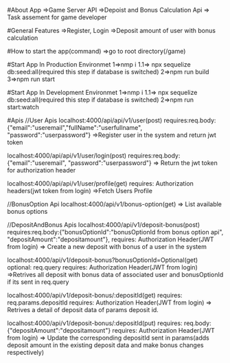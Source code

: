#About App
=>Game Server API
=>Depoist and Bonus Calculation Api
=> Task assement for game developer

#General Features
=>Register, Login
=>Deposit amount of user with bonus calculation

#How to start the app(command)
=>go to root directory(/game)

#Start App In Production Environmet
1=>nmp i
1.1=> npx sequelize db:seed:all(required this step if database is switched)
2=>npm run build
3=>npm run start

#Start App In Development Environmet
1=>nmp i
1.1=> npx sequelize db:seed:all(required this step if database is switched)
2=>npm run start:watch

#Apis
//User Apis
localhost:4000/api/api/v1/user(post)
requires:req.body:{"email":"useremail","fullName":"userfullname", "password":"userpassword"}
=>Register user in the system and return jwt token

localhost:4000/api/api/v1/user/login(post)
requires:req.body:{"email":"useremail", "password":"userpassword"}
=> Return the jwt token for authorization header

localhost:4000/api/api/v1/user/profile(get)
requires: Authorization headers(jwt token from login)
=>Fetch Users Profile

//BonusOption Api
localhost:4000/api/v1/bonus-option(get)
=> List available bonus options

//DepositAndBonus Apis
localhost:4000/api/v1/deposit-bonus(post)
requires:req.body:{"bonusOptionId":"bonusOptionId from bonus option api", "depositAmount":"depositamount"},
requires: Authorization Header(JWT from login)
=> Create a new deposit with bonus of a user in the system

localhost:4000/api/v1/deposit-bonus?bonusOptionId=Optional(get)
optional: req.query
requires: Authorization Header(JWT from login)
=>Retrives all deposit with bonus data of associated user and bonusOptionId if its sent in req.query

localhost:4000/api/v1/deposit-bonus/:depositId(get)
requires: req.params.depositId
requires: Authorization Header(JWT from login)
=> Retrives a detail of deposit data of params deposit id.

localhost:4000/api/v1/deposit-bonus/:depositId(put)
requires: req.body:{"depositAmount":"depositamount"}
requires: Authorization Header(JWT from login)
=> Update the corresponding depositId sent in params(adds deposit amount in the existing deposit data and make bonus changes respectively)
